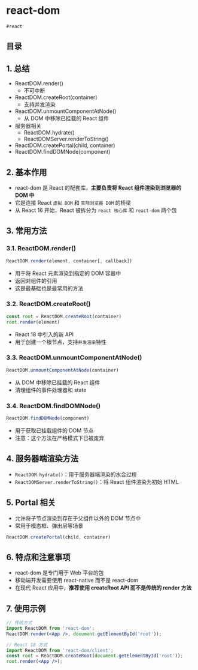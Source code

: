 
# react-dom

`#react` 


## 目录
<!-- toc -->
 ## 1. 总结 

- ReactDOM.render()
	- 不可中断
- ReactDOM.createRoot(container)
	- 支持并发渲染
- ReactDOM.unmountComponentAtNode()
	- 从 DOM 中移除已挂载的 React 组件
- 服务器相关
	- ReactDOM.hydrate()
	- ReactDOMServer.renderToString()
- ReactDOM.createPortal(child, container)
- ReactDOM.findDOMNode(component)

## 2. 基本作用

- react-dom 是 React 的配套库，**主要负责将 React 组件渲染到浏览器的 DOM 中**
- 它是连接 React `虚拟 DOM` 和 `实际浏览器 DOM` 的桥梁
- 从 React 16 开始，React 被拆分为 `react 核心库` 和 `react-dom` 两个包

## 3. 常用方法

### 3.1. ReactDOM.render()

```jsx
ReactDOM.render(element, container[, callback])
```

- 用于将 React 元素渲染到指定的 DOM 容器中
- 返回对组件的引用
- 这是最基础也是最常用的方法 

### 3.2. ReactDOM.createRoot()

```jsx
const root = ReactDOM.createRoot(container)
root.render(element)
```

- React 18 中引入的新 API
- 用于创建一个根节点，支持`并发渲染`特性

### 3.3. ReactDOM.unmountComponentAtNode()

```jsx
ReactDOM.unmountComponentAtNode(container)
```

- 从 DOM 中移除已挂载的 React 组件
- 清理组件的事件处理器和 state

### 3.4. ReactDOM.findDOMNode()

```jsx
ReactDOM.findDOMNode(component)
```

- 用于获取已挂载组件的 DOM 节点
- 注意：这个方法在严格模式下已被废弃

## 4. 服务器端渲染方法

- `ReactDOM.hydrate()`：用于服务器端渲染的水合过程
- `ReactDOMServer.renderToString()`：将 React 组件渲染为初始 HTML

## 5. Portal 相关

- 允许将子节点渲染到存在于父组件以外的 DOM 节点中
- 常用于模态框、弹出层等场景

```jsx
ReactDOM.createPortal(child, container)
```

## 6. 特点和注意事项

- react-dom 是专门用于 Web 平台的包
- 移动端开发需要使用 react-native 而不是 react-dom
- 在现代 React 应用中，**推荐使用 createRoot API 而不是传统的 render 方法**

## 7. 使用示例

```jsx
// 传统方式
import ReactDOM from 'react-dom';
ReactDOM.render(<App />, document.getElementById('root'));

// React 18 方式
import ReactDOM from 'react-dom/client';
const root = ReactDOM.createRoot(document.getElementById('root'));
root.render(<App />);
```

